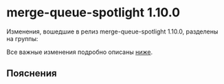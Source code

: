 # merge-queue-spotlight 1.10.0

<!-- ЧЕЛОВЕЧЕСКОЕ ВСТУПЛЕНИЕ -->

Изменения, вошедшие в релиз merge-queue-spotlight 1.10.0, разделены на группы:

Все важные изменения подробно описаны [ниже](#Пояснения).

## Пояснения

